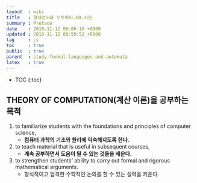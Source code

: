```yaml
---
layout  : wiki
title   : 형식언어와 오토마타.00.서문
summary : Preface
date    : 2018-11-12 00:06:18 +0900
updated : 2018-11-12 08:59:52 +0900
tag     : cs
toc     : true
public  : true
parent  : study-formal-languages-and-automata
latex   : true
---
```

* TOC
{:toc}

## THEORY OF COMPUTATION(계산 이론)을 공부하는 목적

1. to familiarize students with the foundations and principles of computer science,
    * **컴퓨터 과학의 기초와 원리에 익숙해지도록 한다.**
2. to teach material that is useful in subsequent courses,
    * **계속 공부하면서 도움이 될 수 있는 것들을 배운다.**
3. to strengthen students’ ability to carry out formal and rigorous mathematical arguments.
    * 형식적이고 엄격한 수학적인 논의를 할 수 있는 실력을 키운다.


